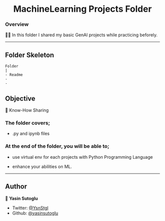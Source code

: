 <h1 align="center">MachineLearning Projects Folder</h1>

<h3>Overview</h3>
👨‍💻 In this folder I shared my basic GenAI projects while practicing beforely.
<hr>

<!-- ![Alt text](https://giphy.com/peekasso)  -->

<!-- ------------------------------------------------------ -->

## Folder Skeleton 

```
Folder
|
- Readme
- 
- 
```

<!-- --------------------------------------- -->

## Objective

🎯 Know-How Sharing

### The folder covers;

- .py and ipynb files 

### At the end of the folder, you will be able to;

- use virtual env for each projects with Python Programming Language

- enhance your abilities on ML.

<hr>

## Author

👤 **Yasin Sutoglu**

- Twitter: [@YsnStgl](https://twitter.com/YsnStgl)
- Github: [@yasinsutoglu](https://github.com/yasinsutoglu)

